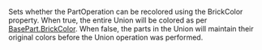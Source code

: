 Sets whether the PartOperation can be recolored using the BrickColor
property. When true, the entire Union will be colored as per
[BasePart.BrickColor](https://create.roblox.com/docs/reference/engine/classes/BasePart#BrickColor). When false, the parts in the Union will maintain
their original colors before the Union operation was performed.
